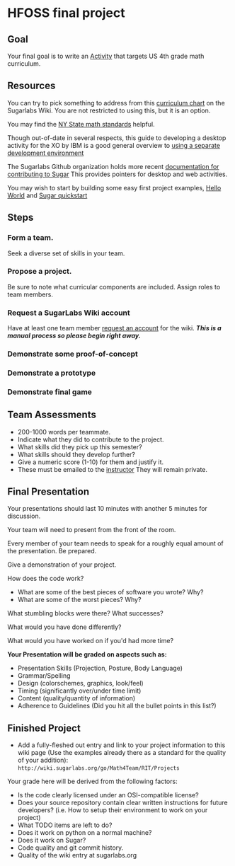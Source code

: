 
# HFOSS final project

## Goal

Your final goal is to write an 
[Activity](https://wiki.sugarlabs.org/go/Activities)
that targets US 4th grade math curriculum.

## Resources

You can try to pick something to address from
this [curriculum chart](https://wiki.sugarlabs.org/go/Math4Team/Resources/Curriculum_Chart)
on the Sugarlabs Wiki. You are not restricted to using this, but it is an
option.

You may find the [NY State math standards](http://www.p12.nysed.gov/ciai/mst/math/standards/revisedg4.html) 
helpful.

Though out-of-date in several respects, this guide to developing a desktop
activity for the XO
by IBM is a good general overview to [using a separate development environment](https://www.ibm.com/developerworks/linux/tutorials/l-sugarpy/)

The Sugarlabs Github organization holds more recent [documentation for contributing to Sugar](https://github.com/sugarlabs/sugar-docs)
This provides pointers for desktop and web activities.

You may wish to start by building some easy first project examples, [Hello World](https://github.com/sugarlabs/hello-world) and [Sugar quickstart](https://github.com/FOSSRIT/sugar-quickstart)

## Steps

### Form a team.
Seek a diverse set of skills in your team.

### Propose a project.
Be sure to note what curricular components are included.
Assign roles to team members.

### Request a SugarLabs Wiki account
Have at least one team member [request an account](https://wiki.sugarlabs.org/index.php?title=Special:UserLogin)
for the wiki. **_This is a manual process so please begin right away._**

### Demonstrate some proof-of-concept

### Demonstrate a prototype

### Demonstrate final game




Team Assessments 
-----------------------------------------------------------------

-   200-1000 words per teammate.
-   Indicate what they did to contribute to the project.
-   What skills did they pick up this semester?
-   What skills should they develop further?
-   Give a numeric score (1-10) for them and justify it.
-   These must be emailed to the
    [instructor](mailto:deejoe@mail.rit.edu) They will remain private.

Final Presentation 
-------------------------------------------------------------------

Your presentations should last 10 minutes with another 5 minutes for
discussion.

Your team will need to present from the front of the room. 

Every member of your team needs to speak for a roughly equal amount of the presentation. Be prepared.

Give a demonstration of your project.

How does the code work?

-   What are some of the best pieces of software you wrote? Why?
-   What are some of the worst pieces? Why?

What stumbling blocks were there? What successes?

What would you have done differently?

What would you have worked on if you'd had more time?

**Your Presentation will be graded on aspects such as:**

-   Presentation Skills (Projection, Posture, Body Language)
-   Grammar/Spelling
-   Design (colorschemes, graphics, look/feel)
-   Timing (significantly over/under time limit)
-   Content (quality/quantity of information)
-   Adherence to Guidelines (Did you hit all the bullet points in this list?)


Finished Project 
-----------------------------------------------------------------

-   Add a fully-fleshed out entry and link to your project information to this wiki page (Use the examples already there as a standard for the quality of your addition): `http://wiki.sugarlabs.org/go/Math4Team/RIT/Projects`

Your grade here will be derived from the following factors:

-   Is the code clearly licensed under an OSI-compatible license?
-   Does your source repository contain clear written instructions for future developers? (i.e. How to setup their environment to work on your project)
-   What TODO items are left to do?
-   Does it work on python on a normal machine?
-   Does it work on Sugar?
-   Code quality and git commit history.
-   Quality of the wiki entry at sugarlabs.org

